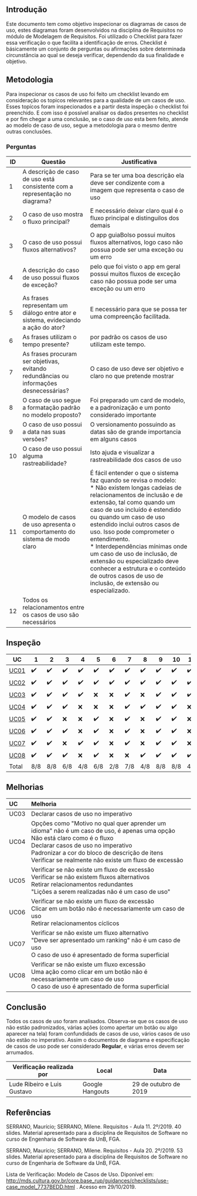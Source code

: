 ## Introdução

Este documento tem como objetivo inspecionar os diagramas de casos de uso, estes diagramas foram desenvolvidos na disciplina de Requisitos no módulo de Modelagem de Requisitos. Foi utilizado o Checklist para fazer essa verificação o que facilita a identificação de erros. Checklist é básicamente um conjunto de perguntas ou afirmações sobre determinada circunstância ao qual se deseja verificar, dependendo da sua finalidade e objetivo.

## Metodologia

Para inspecionar os casos de uso foi feito um checklist levando em consideração os topicos relevantes para a qualidade de um casos de uso. Esses topícos foram inspecionados e a partir desta inspeção o checklist foi preenchido. E com isso é possível analisar os dados presentes no checklist e por fim chegar a uma conclusão, se o caso de uso esta bem feito, atende ao modelo de caso de uso, segue a metodologia para o mesmo dentre outras conclusões.

### Perguntas

|ID|Questão|Justificativa|
|--|--|--|
|1 | A descrição de caso de uso está consistente com a representação no diagrama?|Para se ter uma boa descrição ela deve ser condizente com a imagem que representa o caso de uso|
|2 | O caso de uso mostra o fluxo principal? |E necessário deixar claro qual é o fluxo principal e distinguilos dos demais|
|3 | O caso de uso possui fluxos alternativos? |O app guiaBolso possui muitos fluxos alternativos, logo caso não possua pode ser uma exceção ou um erro|
|4 | A descrição do caso de uso possui fluxos de exceção? |pelo que foi visto o app em geral possui muitos fluxos de exceção caso não possua pode ser uma exceção ou um erro|
|5 | As frases representam um diálogo entre ator e sistema, evideciando a ação do ator? |E necessário para que se possa ter uma compreenção facilitada.|
|6 | As frases utilizam o tempo presente? |por padrão os casos de uso utilizam este tempo.|
|7 | As frases procuram ser objetivas, evitando redundâncias ou informações desnecessárias?|O caso de uso deve ser objetivo e claro no que pretende mostrar|
|8 | O caso de uso segue a formatação padrão no modelo proposto?|Foi preparado um card de modelo, e a padronização e um ponto considerado importante|
|9 | O caso de uso possui a data nas suas versões?|O versionamento possuindo as datas são de grande importancia em alguns casos|
|10 | O caso de uso possui alguma rastreabilidade?|Isto ajuda e visualizar a rastreabilidade dos casos de uso |
|11 | O modelo de casos de uso apresenta o comportamento do sistema de modo claro | É fácil entender o que o sistema faz quando se revisa o modelo: <br> * Não existem longas cadeias de relacionamentos de inclusão e de extensão, tal como quando um caso de uso incluído é estendido ou quando um caso de uso estendido inclui outros casos de uso.  Isso pode comprometer o entendimento. <br> * Interdependências mínimas onde um caso de uso de inclusão, de extensão ou especializado deve conhecer a estrutura e o conteúdo de outros casos de uso de inclusão, de extensão ou especializado. | 
|12 | Todos os relacionamentos entre os casos de uso são necessários | |

## Inspeção

|UC|1|2|3|4|5|6|7|8|9|10|11|12|
|--|--|--|--|--|--|--|--|--|--|--|--|--|
|[UC01](../../modelagem/CasosDeUso.md)|:heavy_check_mark:|:heavy_check_mark:|:heavy_check_mark:|:heavy_check_mark:|:heavy_check_mark:|:heavy_check_mark:|:heavy_check_mark:|:heavy_check_mark:|:heavy_check_mark:|:heavy_check_mark:|:heavy_check_mark:|:heavy_check_mark:|
|[UC02](../../modelagem/CasosDeUso.md)|:heavy_check_mark:|:heavy_check_mark:|:heavy_check_mark:|:heavy_check_mark:|:heavy_check_mark:|:heavy_check_mark:|:heavy_check_mark:|:heavy_check_mark:|:heavy_check_mark:|:heavy_check_mark:|:heavy_check_mark:|:heavy_check_mark:|
|[UC03](../../modelagem/CasosDeUso.md)|:heavy_check_mark:|:heavy_check_mark:|:heavy_check_mark:|:heavy_check_mark:|:x:|:x:|:heavy_check_mark:|:x:|:heavy_check_mark:|:heavy_check_mark:|:heavy_check_mark:|:heavy_check_mark:|
|[UC04](../../modelagem/CasosDeUso.md)|:heavy_check_mark:|:heavy_check_mark:|:heavy_check_mark:|:x:|:x:|:x:|:heavy_check_mark:|:heavy_check_mark:|:heavy_check_mark:|:heavy_check_mark:|:x:|:x:|
|[UC05](../../modelagem/CasosDeUso.md)|:heavy_check_mark:|:heavy_check_mark:|:x:|:x:|:heavy_check_mark:|:x:|:heavy_check_mark:|:x:|:heavy_check_mark:|:heavy_check_mark:|:x:|:x:|
|[UC06](../../modelagem/CasosDeUso.md)|:heavy_check_mark:|:heavy_check_mark:|:heavy_check_mark:|:x:|:heavy_check_mark:|:x:|:heavy_check_mark:|:x:|:heavy_check_mark:|:heavy_check_mark:|:x:|:x:|
|[UC07](../../modelagem/CasosDeUso.md)|:heavy_check_mark:|:heavy_check_mark:|:x:|:heavy_check_mark:|:heavy_check_mark:|:x:|:heavy_check_mark:|:x:|:heavy_check_mark:|:heavy_check_mark:|:x:|:x:|
|[UC08](../../modelagem/CasosDeUso.md)|:heavy_check_mark:|:heavy_check_mark:|:heavy_check_mark:|:x:|:heavy_check_mark:|:x:|:x:|:heavy_check_mark:|:heavy_check_mark:|:heavy_check_mark:|:heavy_check_mark:|:x:|
| Total | 8/8 | 8/8 | 6/8 | 4/8 | 6/8 | 2/8 | 7/8 | 4/8 | 8/8 | 8/8 | 4/8 | 3/8 |

## Melhorias

| UC | Melhoria |
|:-------|:---------|
| UC03 | Declarar casos de uso no imperativo |
| UC04 | Opções como "Motivo no qual quer aprender um idioma" não é um caso de uso, é apenas uma opção <br> Não está claro como é o fluxo <br> Declarar casos de uso no imperativo <br> Padronizar a cor do bloco de descrição de itens <br> Verificar se realmente não existe um fluxo de excessão |
| UC05 | Verificar se não existe um fluxo de excessão <br> Verificar se não existem fluxos alternativos <br> Retirar relacionamentos redundantes <br> "Lições a serem realizadas não é um caso de uso" |
| UC06 | Verificar se não existe um fluxo de excessão <br> Clicar em um botão não é necessariamente um caso de uso <br> Retirar relacionamentos cíclicos |
| UC07 | Verificar se não existe um fluxo alternativo <br> "Deve ser apresentado um ranking" não é um caso de uso <br> O caso de uso é apresentado de forma superficial |
| UC08 | Verificar se não existe um fluxo excessão <br> Uma ação como clicar em um botão não é necessariamente um caso de uso <br> O caso de uso é apresentado de forma superficial |

## Conclusão

Todos os casos de uso foram analisados. Observa-se que os casos de uso não estão padronizados, várias ações (como apertar um botão ou algo aparecer na tela) foram confundidads de casos de uso, vários casos de uso não estão no imperativo. Assim o documentos de diagrama e especificação de casos de uso pode ser considerado **Regular**, e várias erros devem ser arrumados.

|Verificação realizada por|Local|Data|
|-------------------------|-----|----|
|Lude Ribeiro e Luis Gustavo|Google Hangouts|29 de outubro de 2019|


## Referências

SERRANO, Maurício; SERRANO, Milene. Requisitos - Aula 11. 2º/2019. 40 slides. Material apresentado para a disciplina de Requisitos de Software no curso de Engenharia de Software da UnB, FGA.

SERRANO, Maurício; SERRANO, Milene. Requisitos - Aula 20. 2º/2019. 53 slides. Material apresentado para a disciplina de Requisitos de Software no curso de Engenharia de Software da UnB, FGA.

Lista de Verificação: Modelo de Casos de Uso. Diponível em: http://mds.cultura.gov.br/core.base_rup/guidances/checklists/use-case_model_7737BEDD.html . Acesso em 29/10/2019.